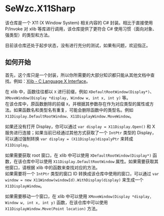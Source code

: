 # SeWzc.X11Sharp

该仓库是一个 X11 (X Window System) 相关内容的 C# 封装。相比于直接使用 P/Invoke 对 xlib 等库进行调用，该仓库提供了更符合 C# 使用习惯（面向对象、强类型）的类型和方法。

目前该仓库还处于起步状态，没有进行充分的测试，如果有问题，欢迎指正。

## 如何开始

首先，这个库只是一个封装，所以你所需要的大部分知识都只能从其他文档中查找。例如：[Xlib - C Language X Interface](https://www.x.org/releases/current/doc/libX11/libX11/libX11.html)。

在 xlib 中，函数往往都以 `X` 进行前缀，例如 `XDefaultRootWindow(Display*)`、 `XMoveWindow(Display *display, Window w, int x, int y)` 等。  
在该仓库中，原函数删除的前缀 `X`，并根据其参数存在作为对应类型的属性或方法。如果函数名和类型名有重复，可能会删除函数中的类型名。例如 `X11Display.DefaultRootWindow`、`X11DisplayWindow.MoveWindow`。

如果还没有打开 Display，你可以通过 `var display = X11Display.Open()` 和 X 服务进行连接；如果当前已经通过其他方式获取了一个 `IntPtr` 类型的 Display，可以通过强制转换 `var display = (X11Display)dispalyPtr` 来转成 `X11Display`。

如果需要获取 root 窗口，在 xlib 中可以使用 `XDefaultRootWindow(Display*)` 函数，在该仓库中可以使用 `X11Display.DefaultRootWindow` 属性。如果需要获取其他窗口，请根据 xlib 中的函数来查找对应的方法。  
如果需要将一个 `IntPtr` 类型的窗口 ID 转换成该仓库中使用的窗口，可以通过 `var window = new X11Window(windowId).WithDisplay(display)` 来生成一个 `X11DisplayWindow`。

如果需要移动一个窗口，在 xlib 中可以使用 `XMoveWindow(Display *display, Window w, int x, int y)` 函数，在该仓库中可以使用 `X11DisplayWindow.Move(Point location)` 方法。